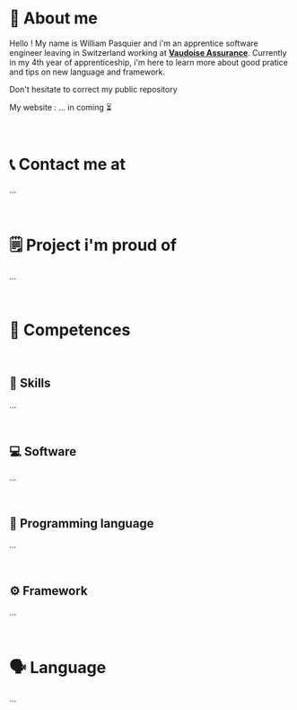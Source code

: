 <p align="center">

</p>

# 🤳 About me 

Hello ! My name is William Pasquier and i'm an apprentice software engineer leaving in Switzerland working at **[Vaudoise Assurance](https://www.vaudoise.ch/fr)**. Currently in my 4th year of apprenticeship, i'm here to learn more about good pratice and tips on new language and framework.

Don't hesitate to correct my public repository

My website : ... in coming ⏳

<br/>

# 📞 Contact me at
...

<br/>

# 🗒️ Project i'm proud of
...

<br/>

# 🤺 Competences

<br/>

## 🫡 Skills
...

<br/>

## 💻 Software
...

<br/>

## 📝 Programming language
...

<br/>

## ⚙️ Framework
...

<br/>

# 🗣️ Language
...
